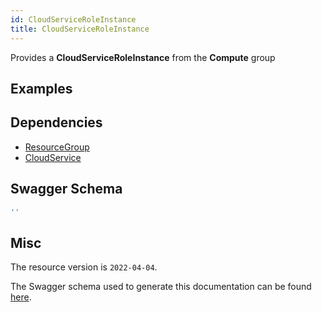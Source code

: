 ```yaml
---
id: CloudServiceRoleInstance
title: CloudServiceRoleInstance
---
```

Provides a **CloudServiceRoleInstance** from the **Compute** group
## Examples
## Dependencies
- [ResourceGroup](../Resources/ResourceGroup.md)
- [CloudService](../Compute/CloudService.md)
## Swagger Schema
```js
''
```
## Misc
The resource version is `2022-04-04`.

The Swagger schema used to generate this documentation can be found [here](https://github.com/Azure/azure-rest-api-specs/tree/main/specification/Microsoft.Compute/CloudserviceRP/stable/2022-04-04/CloudServiceRP/cloudService.json).
